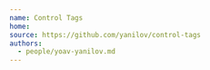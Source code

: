 ```yaml
---
name: Control Tags
home:
source: https://github.com/yanilov/control-tags
authors:
  - people/yoav-yanilov.md
---
```

